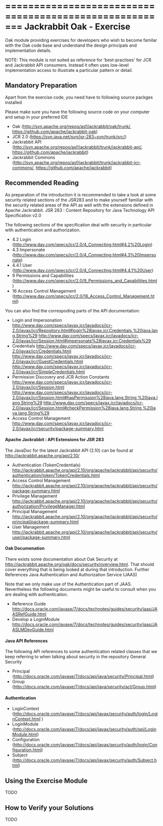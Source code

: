 =======================================================
Jackrabbit Oak - Exercise
=======================================================

Oak module providing exercises for developers who wish to become familar with
the Oak code base and understand the design principals and implementation
details.

NOTE: This module is not suited as reference for 'best-practises' for JCR
and Jackrabbit API consumers. Instead it often uses low-level implementation
access to illustrate a particular pattern or detail.

Mandatory Preparation
---------------------

Apart from the exercise code, you need have to following source packges
installed

Please make sure you have the following source code on your computer and setup in your preferred IDE

- Oak (http://svn.apache.org/repos/asf/jackrabbit/oak/trunk/, https://github.com/apache/jackrabbit-oak)
- JCR 2.0 (https://svn.java.net/svn/jsr-283~svn/trunk/src/)
- Jackrabbit API (http://svn.apache.org/repos/asf/jackrabbit/trunk/jackrabbit-api/,  https://github.com/apache/jackrabbit)
- Jackrabbit Commons (http://svn.apache.org/repos/asf/jackrabbit/trunk/jackrabbit-jcr-commons/, https://github.com/apache/jackrabbit)


Recommended Reading
-------------------

As preparation of the introduction it is recommended to take a look at some security related sections of the JSR283 and to make yourself familiar with the security related areas of the API as well with the extensions defined in Apache Jackrabbit.
JSR 283 : Content Repository for Java Technology API Specification v2.0

The following sections of the specification deal with security in particular with authentication and authorization.

- 4.2 Login (http://www.day.com/specs/jcr/2.0/4_Connecting.html#4.2%20Login)
- 4.3 Impersonate (http://www.day.com/specs/jcr/2.0/4_Connecting.html#4.3%20Impersonate)
- 4.4.1 User (http://www.day.com/specs/jcr/2.0/4_Connecting.html#4.4.1%20User)
- 9 Permissions and Capabilities (http://www.day.com/specs/jcr/2.0/9_Permissions_and_Capabilities.html)
- 16 Access Control Management (http://www.day.com/specs/jcr/2.0/16_Access_Control_Management.html)

You can also find the correspoding parts of the API documentation:

- Login and Impersonation
        http://www.day.com/specs/javax.jcr/javadocs/jcr-2.0/javax/jcr/Repository.html#login%28javax.jcr.Credentials,%20java.lang.String%29
        http://www.day.com/specs/javax.jcr/javadocs/jcr-2.0/javax/jcr/Session.html#impersonate%28javax.jcr.Credentials%29
- Credentials
        http://www.day.com/specs/javax.jcr/javadocs/jcr-2.0/javax/jcr/Credentials.html
        http://www.day.com/specs/javax.jcr/javadocs/jcr-2.0/javax/jcr/GuestCredentials.html
        http://www.day.com/specs/javax.jcr/javadocs/jcr-2.0/javax/jcr/SimpleCredentials.html
- Permission Discovery and JCR Action Constants
        http://www.day.com/specs/javax.jcr/javadocs/jcr-2.0/javax/jcr/Session.html
        http://www.day.com/specs/javax.jcr/javadocs/jcr-2.0/javax/jcr/Session.html#hasPermission%28java.lang.String,%20java.lang.String%29
        http://www.day.com/specs/javax.jcr/javadocs/jcr-2.0/javax/jcr/Session.html#checkPermission%28java.lang.String,%20java.lang.String%29
- Access Control Management
        http://www.day.com/specs/javax.jcr/javadocs/jcr-2.0/javax/jcr/security/package-summary.html

#### Apache Jackrabbit : API Extensions for JSR 283

The JavaDoc for the latest Jackrabbit API (2.10) can be found at http://jackrabbit.apache.org/api/2.10/

- Authentication (TokenCredentials)
    http://jackrabbit.apache.org/api/2.10/org/apache/jackrabbit/api/security/authentication/token/TokenCredentials.html
- Access Control Management
    http://jackrabbit.apache.org/api/2.10/org/apache/jackrabbit/api/security/package-summary.html
- Privilege Management
    http://jackrabbit.apache.org/api/2.10/org/apache/jackrabbit/api/security/authorization/PrivilegeManager.html
- Principal Management
    http://jackrabbit.apache.org/api/2.10/org/apache/jackrabbit/api/security/principal/package-summary.html
- User Management
    http://jackrabbit.apache.org/api/2.10/org/apache/jackrabbit/api/security/user/package-summary.html

#### Oak Documenation

There exists some documentation about Oak Security at http://jackrabbit.apache.org/oak/docs/security/overview.html. That should cover everything that is being looked at during that introduction.
Further References
Java Authentication and Authorization Service (JAAS)

Note that we only make use of the Authentication part of JAAS. Nevertheless the following documents might be useful to consult when you are dealing with authentication.

- Reference Guide
    http://docs.oracle.com/javase/7/docs/technotes/guides/security/jaas/JAASRefGuide.html
- Develop a LoginModule
    http://docs.oracle.com/javase/7/docs/technotes/guides/security/jaas/JAASLMDevGuide.html

#### Java API References

The following API references to some authentication related classes that we keep referring to when talking about security in the repository
General Security

- Principal (http://docs.oracle.com/javase/7/docs/api/java/security/Principal.html)
- Group (http://docs.oracle.com/javase/7/docs/api/java/security/acl/Group.html)

#### Authentication

- LoginContext (http://docs.oracle.com/javase/7/docs/api/javax/security/auth/login/LoginContext.html )
- LoginModule (http://docs.oracle.com/javase/7/docs/api/javax/security/auth/spi/LoginModule.html)
- Configuration (http://docs.oracle.com/javase/7/docs/api/javax/security/auth/login/Configuration.html)
- Subject (http://docs.oracle.com/javase/7/docs/api/javax/security/auth/Subject.html)


Using the Exercise Module
-------------------------

TODO

How to Verify your Solutions
----------------------------

TODO